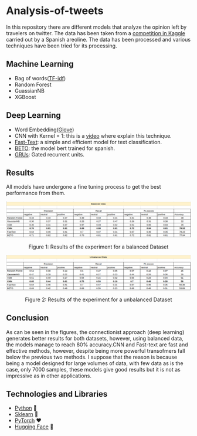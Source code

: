 # Analysis-of-tweets
In this repository there are different models that analyze the opinion left by travelers on twitter. The data has been taken from a [competition in Kaggle](https://www.kaggle.com/c/spanish-arilines-tweets-sentiment-analysis/overview) carried out by a Spanish areoline. The data has been processed and various techniques have been tried for its processing.

## Machine Learning

- Bag of words([TF-idf](https://en.wikipedia.org/wiki/Tf%E2%80%93idf))
- Random Forest
- GuassianNB
- XGBoost


## Deep Learning

- Word Embedding([Glove](https://nlp.stanford.edu/projects/glove/))
- CNN with Kernel = 1: this is a [video](https://www.youtube.com/watch?v=vcp0XvDAX68) where explain this technique.
- [Fast-Text](https://arxiv.org/abs/1607.01759): a simple and efficient model for text classification.
- [BETO](https://github.com/dccuchile/beto): the model bert trained for spanish.
- [GRUs](https://towardsdatascience.com/understanding-gru-networks-2ef37df6c9be): Gated recurrent units.

## Results

All models have undergone a fine tuning process to get the best performance from them.

<p align="center"> 
   <img src="results/results_balanced.png" alt="balanced Data"></img>
   <p align="center">Figure 1: Results of the experiment for a balanced Dataset</p>
</p>

<p align="center"> 
   <img src="results/results_unbalanced.png" alt="Unbalanced Data"></img>
   <p align="center">Figure 2: Results of the experiment for a unbalanced Dataset</p>
</p>

## Conclusion

As can be seen in the figures, the connectionist approach (deep learning) generates better results for both datasets, however, using balanced data, the models manage to reach 80% accuracy.CNN and Fast-text are fast and effective methods, however, despite being more powerful transofmers fall below the previous two methods. I suppose that the reason is because being a model designed for large volumes of data, with few data as is the case, only 7000 samples, these models give good results but it is not as impressive as in other applications.

## Technologies and Libraries

- [Python](https://www.python.org/) 🐍
- [Sklearn](https://scikit-learn.org/stable/) 🧮
- [PyTorch](https://pytorch.org/) ❤️
- [Hugging Face](https://github.com/huggingface) 🤖
